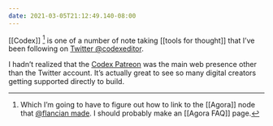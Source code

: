 ```yaml
---
date: 2021-03-05T21:12:49.140-08:00
---
```

[[Codex]] [^agoralinks] is one of a number of note taking [[tools for thought]] that I’ve been following on [Twitter @codexeditor](https://twitter.com/codexeditor).

I hadn’t realized that the [Codex Patreon](https://www.patreon.com/codexeditor) was the main web presence other than the Twitter account. It’s actually great to see so many digital creators getting supported directly to build. 

[^agoralinks]: Which I’m going to have to figure out how to link to the [[Agora]] node that [@flancian made](https://anagora.org/node/codex). I should probably make an [[Agora FAQ]] page. 
